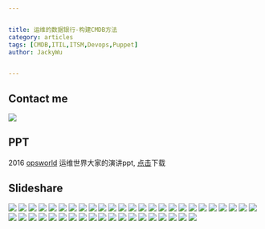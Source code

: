 ```yaml
---


title: 运维的数据银行-构建CMDB方法
category: articles
tags: [CMDB,ITIL,ITSM,Devops,Puppet]
author: JackyWu


---
```


## Contact me

![](/images/weixin-pic-jackywu.jpg)

## PPT

2016 [opsworld](http://www.bagevent.com/event/221354?bag_track=bagevent) 运维世界大家的演讲ppt, [点击](/images/build_cmdb/运维的数据银行.pdf)下载

## Slideshare

![](/downloads/build_cmdb/build_cmdb.001.jpeg)
![](/downloads/build_cmdb/build_cmdb.002.jpeg)
![](/downloads/build_cmdb/build_cmdb.003.jpeg)
![](/downloads/build_cmdb/build_cmdb.004.jpeg)
![](/downloads/build_cmdb/build_cmdb.005.jpeg)
![](/downloads/build_cmdb/build_cmdb.006.jpeg)
![](/downloads/build_cmdb/build_cmdb.007.jpeg)
![](/downloads/build_cmdb/build_cmdb.008.jpeg)
![](/downloads/build_cmdb/build_cmdb.009.jpeg)
![](/downloads/build_cmdb/build_cmdb.010.jpeg)
![](/downloads/build_cmdb/build_cmdb.011.jpeg)
![](/downloads/build_cmdb/build_cmdb.012.jpeg)
![](/downloads/build_cmdb/build_cmdb.013.jpeg)
![](/downloads/build_cmdb/build_cmdb.014.jpeg)
![](/downloads/build_cmdb/build_cmdb.015.jpeg)
![](/downloads/build_cmdb/build_cmdb.016.jpeg)
![](/downloads/build_cmdb/build_cmdb.017.jpeg)
![](/downloads/build_cmdb/build_cmdb.018.jpeg)
![](/downloads/build_cmdb/build_cmdb.019.jpeg)
![](/downloads/build_cmdb/build_cmdb.020.jpeg)
![](/downloads/build_cmdb/build_cmdb.021.jpeg)
![](/downloads/build_cmdb/build_cmdb.022.jpeg)
![](/downloads/build_cmdb/build_cmdb.023.jpeg)
![](/downloads/build_cmdb/build_cmdb.024.jpeg)
![](/downloads/build_cmdb/build_cmdb.025.jpeg)
![](/downloads/build_cmdb/build_cmdb.026.jpeg)
![](/downloads/build_cmdb/build_cmdb.027.jpeg)
![](/downloads/build_cmdb/build_cmdb.028.jpeg)
![](/downloads/build_cmdb/build_cmdb.029.jpeg)
![](/downloads/build_cmdb/build_cmdb.030.jpeg)
![](/downloads/build_cmdb/build_cmdb.031.jpeg)
![](/downloads/build_cmdb/build_cmdb.032.jpeg)
![](/downloads/build_cmdb/build_cmdb.033.jpeg)
![](/downloads/build_cmdb/build_cmdb.034.jpeg)
![](/downloads/build_cmdb/build_cmdb.035.jpeg)
![](/downloads/build_cmdb/build_cmdb.036.jpeg)
![](/downloads/build_cmdb/build_cmdb.037.jpeg)
![](/downloads/build_cmdb/build_cmdb.038.jpeg)
![](/downloads/build_cmdb/build_cmdb.039.jpeg)
![](/downloads/build_cmdb/build_cmdb.040.jpeg)
![](/downloads/build_cmdb/build_cmdb.041.jpeg)
![](/downloads/build_cmdb/build_cmdb.042.jpeg)
![](/downloads/build_cmdb/build_cmdb.043.jpeg)
![](/downloads/build_cmdb/build_cmdb.044.jpeg)
